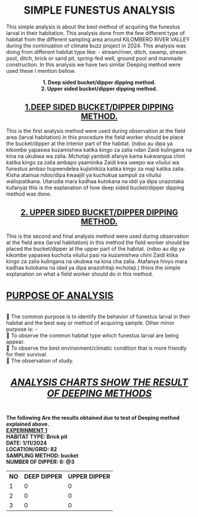 <!DOCTYPE html>
<html>
    <head>
    </head>
    <body>
    
 <head><center><b><h1> SIMPLE FUNESTUS ANALYSIS</h1></b></center> </head>
  <P>
 This simple analysis is about the best method of acquiring the funestus larval in their habitation. This analysis done from the few different type of habitat from the different sampling area around KILOMBERO RIVER VALLEY during the continuation of climate buzz project in 2024. This analysis was doing from different habitat type like: - stream/river, ditch, swamp, stream pool, ditch, brick or sand pit, spring-fed well, ground pool and manmade construction.
In this analysis we have two similar Deeping method were used these I mention bellow.<br>
<center><b>1. Deep sided bucket/dipper dipping method.<br>
2. Upper sided bucket/dipper dipping method.</b></center>
<h2><b><center><u> 1.DEEP SIDED BUCKET/DIPPER DIPPING METHOD.</u></center></b></h2>
This is the first analysis method were used during observation at the field area (larval habitation) in this procedure the field worker should be place the bucket/dipper at the interior part of the habitat. (ndoo au dipa ya kikombe yapaswa kuzamishwa katika kingo za zalia ndan Zaidi kulingana na kina na ukubwa wa zalia. Mchotaji yambidi afanye kama kukwangua chini katika kingo za zalia ambapo yaaminika Zaidi kwa uwepo wa viluilui wa funestus ambao hupeendelea kujishikiza katika kingo za maji katika zalia. Kisha atainua ndoo/dipa kwaajili ya kuchukua sampuli za viluilui waliopatikana. Utarudia mara kadhaa kutokana na iddi ya dipa unazotaka kufanya) this is the explanation of how deep sided bucket/dipper dipping method was done.
<h2><b><center><u>2. UPPER SIDED BUCKET/DIPPER DIPPING METHOD.</u></center></b></h2>
This is the second and final analysis method were used during observation at the field area (larval habitation) in this method the field worker should be placed the bucket/dipper at the upper part of the habitat. (ndoo au dip ya kikombe yapaswa kuchota viluilui pasi na kuzamishwa chini Zaidi ktika kingo za zalia kulingana na ukubwa na kina cha zalia. Atafanya hivyo mara kadhaa kutokana na idad ya dipa anazohitaji mchotaji.) thisis the simple explanation on what a field
worker should do in this method.
<h4><b><u>PURPOSE OF ANALYSIS</u></b></h4>
<style>
    h4{
        font-size: 25px;
    }
</style>
 The common purpose is to identify the behavior of funestus larval in their habitat and the best way or method of acquiring sample. Other minor purpose is: -<br>
 To observe the common habitat type which funestus larval are being appear.<br>
 To observe the best environment/climatic condition that is more friendly for their survival.<br>
 The observation of study.<br>
<h5><center><b><u>ANALYSIS CHARTS SHOW THE RESULT OF DEEPING METHODS</u></b></center></h5>
<style>
    h5{
        font-size: 25px;
    }
</style>
<b>The following Are the results obtained due to test of Deeping method explained above.</b><br>
<b><u>EXPERINMENT 1</u><br>
HABITAT TYPE: Brick pit<br>
DATE: 1/11/2024<br>
LOCATION/GRID: 82<br>
SAMPLING METHOD: bucket<br>
NUMBER OF DIPPER: 6: @3<br></b>
<table>
    <tr>
        <th>NO</th>
        <th>DEEP DIPPER</th>
        <th>UPPER DIPPER</th>
    </tr>
    <tr>
        <td>1</td>
        <td>0</td>
        <td>0</td>
    </tr>
    <tr>
        <td>2</td>
        <td>0</td>
        <td>0</td>
    </tr>
    <tr>
        <td>3</td>
        <td>0</td>
        <td>0</td>
    </tr>
</table>
</P>
    </body>
</html>
</style>
